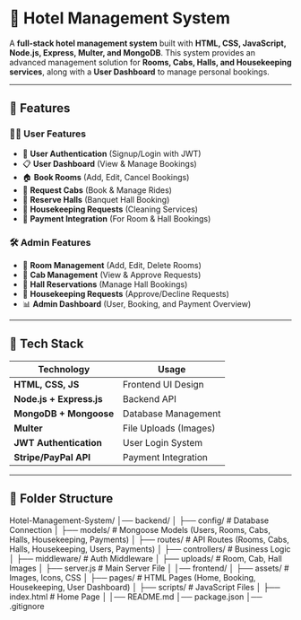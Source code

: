 # 🏨 Hotel Management System  

A **full-stack hotel management system** built with **HTML, CSS, JavaScript, Node.js, Express, Multer, and MongoDB**. This system provides an advanced management solution for **Rooms, Cabs, Halls, and Housekeeping services**, along with a **User Dashboard** to manage personal bookings.  

---

## 🌟 Features  

### 🧑‍💼 User Features  
- 🔐 **User Authentication** (Signup/Login with JWT)  
- 📋 **User Dashboard** (View & Manage Bookings)  
- 🏠 **Book Rooms** (Add, Edit, Cancel Bookings)  
- 🚖 **Request Cabs** (Book & Manage Rides)  
- 🎉 **Reserve Halls** (Banquet Hall Booking)  
- 🧹 **Housekeeping Requests** (Cleaning Services)  
- 🛒 **Payment Integration** (For Room & Hall Bookings)  

### 🛠️ Admin Features  
- 📂 **Room Management** (Add, Edit, Delete Rooms)  
- 🚖 **Cab Management** (View & Approve Requests)  
- 🎉 **Hall Reservations** (Manage Hall Bookings)  
- 🧹 **Housekeeping Requests** (Approve/Decline Requests)  
- 📊 **Admin Dashboard** (User, Booking, and Payment Overview)  

---

## 🚀 Tech Stack  

| **Technology**       | **Usage**                |  
|----------------------|-------------------------|  
| **HTML, CSS, JS**    | Frontend UI Design       |  
| **Node.js + Express.js** | Backend API         |  
| **MongoDB + Mongoose** | Database Management   |  
| **Multer**           | File Uploads (Images)   |  
| **JWT Authentication** | User Login System     |  
| **Stripe/PayPal API** | Payment Integration    |  

---

## 📂 Folder Structure  

Hotel-Management-System/
│── backend/
│ ├── config/ # Database Connection
│ ├── models/ # Mongoose Models (Users, Rooms, Cabs, Halls, Housekeeping, Payments)
│ ├── routes/ # API Routes (Rooms, Cabs, Halls, Housekeeping, Users, Payments)
│ ├── controllers/ # Business Logic
│ ├── middleware/ # Auth Middleware
│ ├── uploads/ # Room, Cab, Hall Images
│ ├── server.js # Main Server File
│
│── frontend/
│ ├── assets/ # Images, Icons, CSS
│ ├── pages/ # HTML Pages (Home, Booking, Housekeeping, User Dashboard)
│ ├── scripts/ # JavaScript Files
│ ├── index.html # Home Page
│
│── README.md
│── package.json
│── .gitignore

